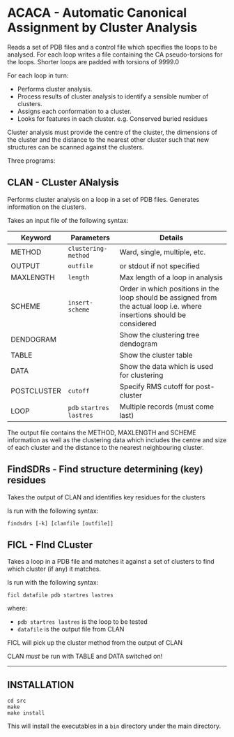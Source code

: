 ACACA - Automatic Canonical Assignment by Cluster Analysis
==========================================================

Reads a set of PDB files and a control file which specifies the loops to be
analysed. For each loop writes a file containing the CA pseudo-torsions
for the loops. Shorter loops are padded with torsions of 9999.0

For each loop in turn:
- Performs cluster analysis.
- Process results of cluster analysis to identify a sensible number of clusters.
- Assigns each conformation to a cluster.
- Looks for features in each cluster. e.g. Conserved buried residues

Cluster analysis must provide the centre of the cluster, the dimensions of 
the cluster and the distance to the nearest other cluster such that new
structures can be scanned against the clusters.

Three programs:

## CLAN - CLuster ANalysis

Performs cluster analysis on a loop in a set of PDB files. Generates
information on the clusters.

Takes an input file of the following syntax:

| Keyword     | Parameters                 | Details                                    |
| ----------- | -------------------------- | ------------------------------------------ |
| METHOD      | `clustering-method`        | Ward, single, multiple, etc.               |
| OUTPUT      | `outfile`                  | or stdout if not specified                 |
| MAXLENGTH   | `length`                   | Max length of a loop in analysis           |
| SCHEME      | `insert-scheme`            | Order in which positions in the loop should be assigned from the actual loop i.e. where insertions should be considered |
| DENDOGRAM   |                            | Show the clustering tree dendogram         |
| TABLE       |                            | Show the cluster table                     |
| DATA        |                            | Show the data which is used for clustering |
| POSTCLUSTER | `cutoff`                   | Specify RMS cutoff for post-cluster        |
| LOOP        | `pdb` `startres` `lastres` | Multiple records (must come last)          |

The output file contains the METHOD, MAXLENGTH and SCHEME information as
well as the clustering data which includes the centre and size of each
cluster and the distance to the nearest neighbouring cluster.

## FindSDRs - Find structure determining (key) residues

Takes the output of CLAN and identifies key residues for the clusters

Is run with the following syntax:

```
findsdrs [-k] [clanfile [outfile]]
```


## FICL - FInd CLuster

Takes a loop in a PDB file and matches it against a set of clusters to
find which cluster (if any) it matches.

Is run with the following syntax:

```
ficl datafile pdb startres lastres
```

where:

- `pdb startres lastres`    is the loop to be tested
- `datafile`                is the output file from CLAN

FICL will pick up the cluster method from the output of CLAN

CLAN *must* be run with TABLE and DATA switched on!



------------------------------------------------------------------------

## INSTALLATION

```
cd src
make
make install
```

This will install the executables in a `bin` directory under the main
directory.

